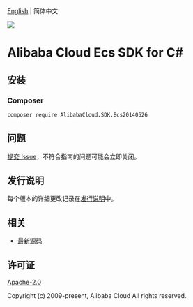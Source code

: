 [English](README.md) | 简体中文

![](https://aliyunsdk-pages.alicdn.com/icons/AlibabaCloud.svg)

# Alibaba Cloud Ecs SDK for C#

## 安装

### Composer

```bash
composer require AlibabaCloud.SDK.Ecs20140526
```

## 问题

[提交 Issue](https://github.com/aliyun/alibabacloud-csharp-sdk/issues/new)，不符合指南的问题可能会立即关闭。

## 发行说明

每个版本的详细更改记录在[发行说明](./ChangeLog.md)中。

## 相关

* [最新源码](https://github.com/aliyun/alibabacloud-csharp-sdk/)

## 许可证

[Apache-2.0](http://www.apache.org/licenses/LICENSE-2.0)

Copyright (c) 2009-present, Alibaba Cloud All rights reserved.
